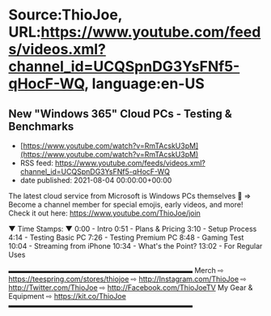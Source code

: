 # Source:ThioJoe, URL:https://www.youtube.com/feeds/videos.xml?channel_id=UCQSpnDG3YsFNf5-qHocF-WQ, language:en-US

## New "Windows 365" Cloud PCs - Testing & Benchmarks
 - [https://www.youtube.com/watch?v=RmTAcskU3pM](https://www.youtube.com/watch?v=RmTAcskU3pM)
 - RSS feed: https://www.youtube.com/feeds/videos.xml?channel_id=UCQSpnDG3YsFNf5-qHocF-WQ
 - date published: 2021-08-04 00:00:00+00:00

The latest cloud service from Microsoft is Windows PCs themselves 🤔
⇒ Become a channel member for special emojis, early videos, and more! Check it out here: https://www.youtube.com/ThioJoe/join

▼ Time Stamps: ▼
0:00 - Intro
0:51 - Plans & Pricing
3:10 - Setup Process
4:14 - Testing Basic PC
7:26 - Testing Premium PC
8:48 - Gaming Test
10:04 - Streaming from iPhone
10:34 - What's the Point?
13:02 - For Regular Uses

▬▬▬▬▬▬▬▬▬▬▬▬▬▬▬▬▬▬▬▬▬▬▬▬▬▬
Merch ⇨ https://teespring.com/stores/thiojoe
⇨ http://Instagram.com/ThioJoe
⇨ http://Twitter.com/ThioJoe
⇨ http://Facebook.com/ThioJoeTV
My Gear & Equipment ⇨ https://kit.co/ThioJoe
▬▬▬▬▬▬▬▬▬▬▬▬▬▬▬▬▬▬▬▬▬▬▬▬▬▬

